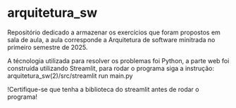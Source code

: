 # arquitetura_sw
Repositório dedicado a armazenar os exercícios que foram propostos em sala de aula, a aula corresponde a Arquitetura de software minitrada no primeiro semestre de 2025.

A técnologia utilizada para resolver os problemas foi Python, a parte web foi construída utilizando Streamlit, para rodar o programa siga a instrução: arquitetura_sw(2)/src/streamlit run main.py

!Certifique-se que tenha a biblioteca do streamlit antes de rodar o programa!
